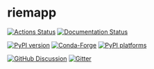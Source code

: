 # riemapp

[![Actions Status][actions-badge]][actions-link]
[![Documentation Status][rtd-badge]][rtd-link]

[![PyPI version][pypi-version]][pypi-link]
[![Conda-Forge][conda-badge]][conda-link]
[![PyPI platforms][pypi-platforms]][pypi-link]

[![GitHub Discussion][github-discussions-badge]][github-discussions-link]
[![Gitter][gitter-badge]][gitter-link]

<!-- prettier-ignore-start -->
[actions-badge]:            https://github.com/Saransh-cpp/riemapp/workflows/CI/badge.svg
[actions-link]:             https://github.com/Saransh-cpp/riemapp/actions
[conda-badge]:              https://img.shields.io/conda/vn/conda-forge/riemapp
[conda-link]:               https://github.com/conda-forge/riemapp-feedstock
[github-discussions-badge]: https://img.shields.io/static/v1?label=Discussions&message=Ask&color=blue&logo=github
[github-discussions-link]:  https://github.com/Saransh-cpp/riemapp/discussions
[gitter-badge]:             https://badges.gitter.im/https://github.com/Saransh-cpp/riemapp/community.svg
[gitter-link]:              https://gitter.im/https://github.com/Saransh-cpp/riemapp/community?utm_source=badge&utm_medium=badge&utm_campaign=pr-badge
[pypi-link]:                https://pypi.org/project/riemapp/
[pypi-platforms]:           https://img.shields.io/pypi/pyversions/riemapp
[pypi-version]:             https://img.shields.io/pypi/v/riemapp
[rtd-badge]:                https://readthedocs.org/projects/riemapp/badge/?version=latest
[rtd-link]:                 https://riemapp.readthedocs.io/en/latest/?badge=latest

<!-- prettier-ignore-end -->
